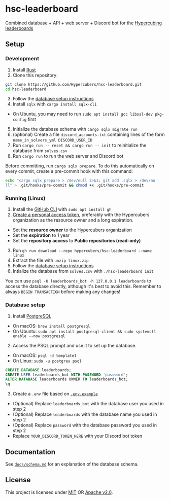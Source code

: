 # hsc-leaderboard

Combined database + API + web server + Discord bot for the [Hypercubing leaderboards](https://lb.hypercubing.xyz/)

## Setup

### Development

1. Install [Rust](https://www.rust-lang.org/tools/install)
2. Clone this repository:

```sh
git clone https://github.com/Hypercubers/hsc-leaderboard.git
cd hsc-leaderboard
```

3. Follow the [database setup instructions](#database-setup)
4. Install `sqlx` with `cargo install sqlx-cli`

  - On Ubuntu, you may need to run `sudo apt install gcc libssl-dev pkg-config` first

5. Initialize the database schema with `cargo sqlx migrate run`
6. (optional) Create a file `discord_accounts.txt` containing lines of the form `name_in_solvers_yml DISCORD_USER_ID`
7. Run `cargo run -- reset && cargo run -- init` to reinitialize the database from `solves.csv`
8. Run `cargo run` to run the web server and Discord bot

Before committing, run `cargo sqlx prepare`. To do this automatically on every commit, create a pre-commit hook with this command:

```sh
echo "cargo sqlx prepare > /dev/null 2>&1; git add .sqlx > /dev/nu
ll" > .git/hooks/pre-commit && chmod +x .git/hooks/pre-commit
```

### Running (Linux)

1. Install the [GitHub CLI](https://cli.github.com/) with `sudo apt install gh`
2. [Create a personal access token](https://github.com/settings/tokens), preferably with the Hypercubers organization as the resource owner and a long expiration.

  - Set the **resource owner** to the Hypercubers organization
  - Set the **expiration** to 1 year
  - Set the **repository access** to **Public repositories (read-only)**

3. Run `gh run download --repo hypercubers/hsc-leaderboard --name linux`
4. Extract the file with `unzip linux.zip`
5. Follow the [database setup instructions](#database-setup)
6. Intialize the database from `solves.csv` with `./hsc-leaderboard init`

You can use `psql -U leaderboards_bot -h 127.0.0.1 leaderboards` to access the database directly, although it's best to avoid this. Remember to always `BEGIN TRANSACTION` before making any changes!

### Database setup

1. Install [PostgreSQL](https://www.postgresql.org/download/)

  - On macOS: `brew install postgresql`
  - On Ubuntu: `sudo apt install postgresql-client && sudo systemctl enable --now postgresql`

2. Access the PSQL prompt and use it to set up the database.

  - On macOS: `psql -d template1`
  - On Linux: `sudo -u postgres psql`

```sql
CREATE DATABASE leaderboards;
CREATE USER leaderboards_bot WITH PASSWORD 'password';
ALTER DATABASE leaderboards OWNER TO leaderboards_bot;
\q
```

3. Create a `.env` file based on [`.env.example`](.env.example)

  - (Optional) Replace `leaderboards_bot` with the database user you used in step 2
  - (Optional) Replace `leaderboards` with the database name you used in step 2
  - (Optional) Replace `password` with the database password you used in step 2
  - Replace `YOUR_DISCORD_TOKEN_HERE` with your Discord bot token

## Documentation

See [`docs/schema.md`](docs/schema.md) for an explanation of the database schema.

## License

This project is licensed under [MIT](https://opensource.org/license/mit) OR [Apache v2.0](https://apache.org/licenses/LICENSE-2.0).
